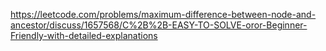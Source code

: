 https://leetcode.com/problems/maximum-difference-between-node-and-ancestor/discuss/1657568/C%2B%2B-EASY-TO-SOLVE-oror-Beginner-Friendly-with-detailed-explanations
